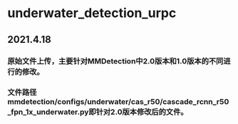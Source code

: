 # underwater_detection_urpc
## 2021.4.18
### 原始文件上传，主要针对MMDetection中2.0版本和1.0版本的不同进行的修改。
### 文件路径　mmdetection/configs/underwater/cas_r50/cascade_rcnn_r50_fpn_1x_underwater.py即针对2.0版本修改后的文件。
